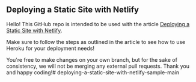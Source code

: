 ## Deploying a Static Site with Netlify
Hello! This GitHub repo is intended to be used with the article [Deploying a Static Site with Netlify](https://www.codecademy.com/articles/deploying-a-static-site-with-netlify).

Make sure to follow the steps as outlined in the article to see how to use Heroku for your deployment needs!

You're free to make changes on your own branch, but for the sake of consistency, we will not be merging any external pull requests. Thank you and happy coding!# deploying-a-static-site-with-netlify-sample-main
